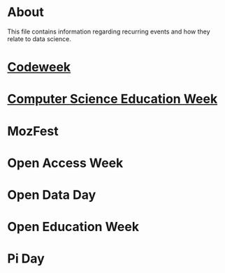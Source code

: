 # About 
This file contains information regarding recurring events and how they relate to data science.

# [Codeweek](http://codeweek.eu/)

# [Computer Science Education Week](https://csedweek.org/)

# MozFest

# Open Access Week

# Open Data Day

# Open Education Week

# Pi Day
